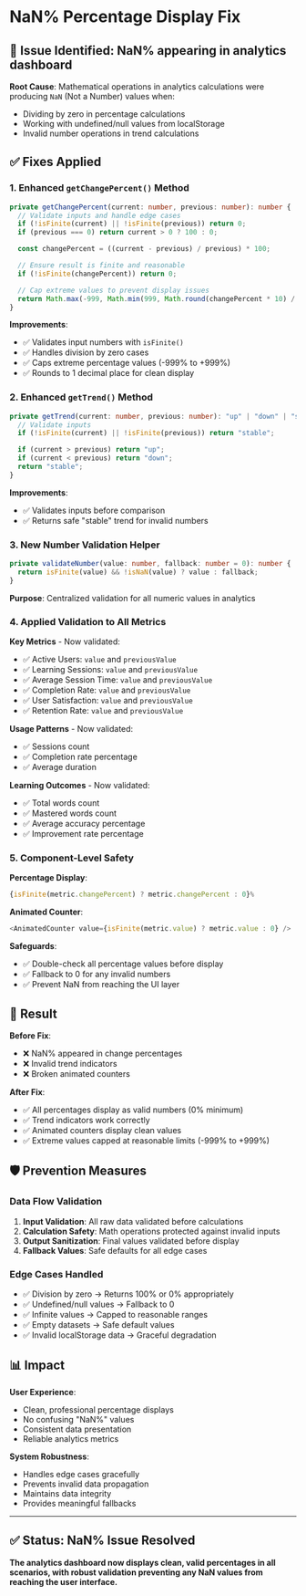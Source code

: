 # NaN% Percentage Display Fix

## 🐛 **Issue Identified**: NaN% appearing in analytics dashboard

**Root Cause**: Mathematical operations in analytics calculations were producing `NaN` (Not a Number) values when:

- Dividing by zero in percentage calculations
- Working with undefined/null values from localStorage
- Invalid number operations in trend calculations

## ✅ **Fixes Applied**

### 1. **Enhanced `getChangePercent()` Method**

```typescript
private getChangePercent(current: number, previous: number): number {
  // Validate inputs and handle edge cases
  if (!isFinite(current) || !isFinite(previous)) return 0;
  if (previous === 0) return current > 0 ? 100 : 0;

  const changePercent = ((current - previous) / previous) * 100;

  // Ensure result is finite and reasonable
  if (!isFinite(changePercent)) return 0;

  // Cap extreme values to prevent display issues
  return Math.max(-999, Math.min(999, Math.round(changePercent * 10) / 10));
}
```

**Improvements**:

- ✅ Validates input numbers with `isFinite()`
- ✅ Handles division by zero cases
- ✅ Caps extreme percentage values (-999% to +999%)
- ✅ Rounds to 1 decimal place for clean display

### 2. **Enhanced `getTrend()` Method**

```typescript
private getTrend(current: number, previous: number): "up" | "down" | "stable" {
  // Validate inputs
  if (!isFinite(current) || !isFinite(previous)) return "stable";

  if (current > previous) return "up";
  if (current < previous) return "down";
  return "stable";
}
```

**Improvements**:

- ✅ Validates inputs before comparison
- ✅ Returns safe "stable" trend for invalid numbers

### 3. **New Number Validation Helper**

```typescript
private validateNumber(value: number, fallback: number = 0): number {
  return isFinite(value) && !isNaN(value) ? value : fallback;
}
```

**Purpose**: Centralized validation for all numeric values in analytics

### 4. **Applied Validation to All Metrics**

**Key Metrics** - Now validated:

- ✅ Active Users: `value` and `previousValue`
- ✅ Learning Sessions: `value` and `previousValue`
- ✅ Average Session Time: `value` and `previousValue`
- ✅ Completion Rate: `value` and `previousValue`
- ✅ User Satisfaction: `value` and `previousValue`
- ✅ Retention Rate: `value` and `previousValue`

**Usage Patterns** - Now validated:

- ✅ Sessions count
- ✅ Completion rate percentage
- ✅ Average duration

**Learning Outcomes** - Now validated:

- ✅ Total words count
- ✅ Mastered words count
- ✅ Average accuracy percentage
- ✅ Improvement rate percentage

### 5. **Component-Level Safety**

**Percentage Display**:

```typescript
{isFinite(metric.changePercent) ? metric.changePercent : 0}%
```

**Animated Counter**:

```typescript
<AnimatedCounter value={isFinite(metric.value) ? metric.value : 0} />
```

**Safeguards**:

- ✅ Double-check all percentage values before display
- ✅ Fallback to 0 for any invalid numbers
- ✅ Prevent NaN from reaching the UI layer

## 🎯 **Result**

**Before Fix**:

- ❌ NaN% appeared in change percentages
- ❌ Invalid trend indicators
- ❌ Broken animated counters

**After Fix**:

- ✅ All percentages display as valid numbers (0% minimum)
- ✅ Trend indicators work correctly
- ✅ Animated counters display clean values
- ✅ Extreme values capped at reasonable limits (-999% to +999%)

## 🛡️ **Prevention Measures**

### Data Flow Validation

1. **Input Validation**: All raw data validated before calculations
2. **Calculation Safety**: Math operations protected against invalid inputs
3. **Output Sanitization**: Final values validated before display
4. **Fallback Values**: Safe defaults for all edge cases

### Edge Cases Handled

- ✅ Division by zero → Returns 100% or 0% appropriately
- ✅ Undefined/null values → Fallback to 0
- ✅ Infinite values → Capped to reasonable ranges
- ✅ Empty datasets → Safe default values
- ✅ Invalid localStorage data → Graceful degradation

## 📊 **Impact**

**User Experience**:

- Clean, professional percentage displays
- No confusing "NaN%" values
- Consistent data presentation
- Reliable analytics metrics

**System Robustness**:

- Handles edge cases gracefully
- Prevents invalid data propagation
- Maintains data integrity
- Provides meaningful fallbacks

---

## ✅ **Status**: NaN% Issue Resolved

**The analytics dashboard now displays clean, valid percentages in all scenarios, with robust validation preventing any NaN values from reaching the user interface.**

